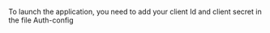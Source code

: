 To launch the application, you need to add your client Id and client secret in the file Auth-config
